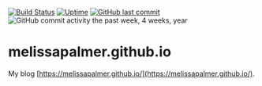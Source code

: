 [![Build Status](https://travis-ci.org/melissapalmer/melissapalmer.github.io.svg?branch=source)](https://travis-ci.org/melissapalmer/melissapalmer.github.io)
[![Uptime](https://img.shields.io/uptimerobot/ratio/m781928258-68541b14c6060636c56ead35.svg?style=flat)](https://melissapalmer.github.io/)
[![GitHub last commit](https://img.shields.io/github/last-commit/melissapalmer/melissapalmer.github.io.svg)](https://github.com/melissapalmer/melissapalmer.github.io)
![GitHub commit activity the past week, 4 weeks, year](https://img.shields.io/github/commit-activity/y/melissapalmer/melissapalmer.github.io.svg?style=flat)

# melissapalmer.github.io
My blog [https://melissapalmer.github.io/](https://melissapalmer.github.io/).